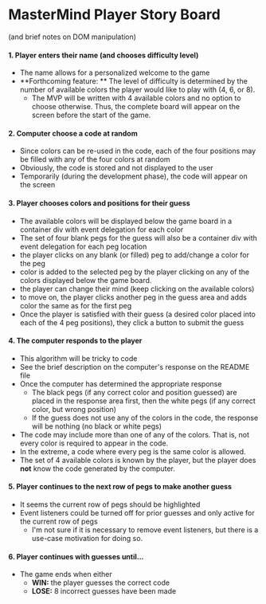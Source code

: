 # MasterMind Player Story Board

(and brief notes on DOM manipulation)

#### 1. Player enters their name (and chooses difficulty level)

  * The name allows for a personalized welcome to the game
  * **Forthcoming feature: **  The level of difficulty is determined by the number of available colors the player would like to play with (4, 6, or 8).
    * The MVP will be written with 4 available colors and no option to choose otherwise.  Thus, the complete board will appear on the screen before the start of the game.
    
#### 2. Computer choose a code at random

  * Since colors can be re-used in the code, each of the four positions may be filled with any of the four colors at random
  * Obviously, the code is stored and not displayed to the user
  * Temporarily (during the development phase), the code will appear on the screen
    
#### 3. Player chooses colors and positions for their guess

  * The available colors will be displayed below the game board in a container div with event delegation for each color
  * The set of four blank pegs for the guess will also be a container div with event delegation for each peg location
  * the player clicks on any blank (or filled) peg to add/change a color for the peg
  * color is added to the selected peg by the player clicking on any of the colors displayed below the game board.
  * the player can change their mind (keep clicking on the available colors)
  * to move on, the player clicks another peg in the guess area and adds color the same as for the first peg
  * Once the player is satisfied with their guess (a desired color placed into each of the 4 peg positions), they click a button to submit the guess
  
#### 4. The computer responds to the player  

  * This algorithm will be tricky to code
  * See the brief description on the computer's response on the README file
  * Once the computer has determined the appropriate response
    * The black pegs (if any correct color and position guessed) are placed in the response area first, then the white pegs (if any correct color, but wrong position)
    * If the guess does not use any of the colors in the code, the response will be nothing (no black or white pegs)
  * The code may include more than one of any of the colors. That is, not every color is required to appear in the code.  
  * In the extreme, a code where every peg is the same color is allowed.
  * The set of 4 available colors is known by the player, but the player does **not** know the code generated by the computer.
  
#### 5. Player continues to the next row of pegs to make another guess

  * It seems the current row of pegs should be highlighted
  * Event listeners could be turned off for prior guesses and only active for the current row of pegs
    * I'm not sure if it is necessary to remove event listeners, but there is a use-case motivation for doing so.
  
#### 6. Player continues with guesses until...

  * The game ends when either
    * **WIN:** the player guesses the correct code
    * **LOSE:** 8 incorrect guesses have been made   
    
    
